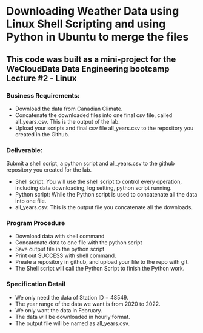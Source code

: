 # Downloading Weather Data using Linux Shell Scripting and using Python in Ubuntu to merge the files

## This code was built as a mini-project for the WeCloudData Data Engineering bootcamp Lecture #2 - Linux

### Business Requirements:
- Download the data from Canadian Climate.
- Concatenate the downloaded files into one final csv file, called all_years.csv. This is the output of the lab.
- Upload your scripts and final csv file all_years.csv to the repository you created in the Github. 

### Deliverable:
Submit a shell script, a python script and all_years.csv to the github repository you created for the lab.
- Shell script: You will use the shell script to control every operation, including data downloading, log setting, python script running.
- Python script: While the Python script is used to concatenate all the data into one file.
- all_years.csv: This is the output file you concatenate all the downloads.

### Program Procedure
- Download data with shell command
- Concatenate data to one file with the python script
- Save output file in the python script
- Print out SUCCESS with shell command.
- Preate a repository in github, and upload your file to the repo with git.
- The Shell script will call the Python Script to finish the Python work.

### Specification Detail
- We only need the data of Station ID = 48549.
- The year range of the data we want is from 2020 to 2022.
- We only want the data in February.
- The data will be downloaded in hourly format.
- The output file will be named as all_years.csv.
